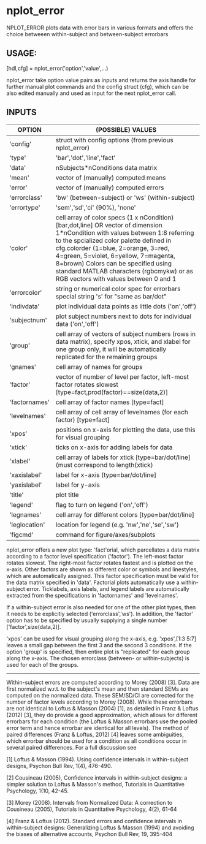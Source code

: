# nplot_error

NPLOT_ERROR plots data with error bars in various formats and offers the
choice betweeen within-subject and between-subject errorbars

## USAGE: 


[hdl,cfg] = nplot_error('option','value',...)

nplot_error take option value pairs as inputs and returns the axis handle
for further manual plot commands and the config struct (cfg), which can
be also edited manually and used as input for the next nplot_error call.

## INPUTS


OPTION | (POSSIBLE) VALUES
------ | ------------------
'config'| struct with config options (from previous nplot_error)
'type' |          'bar','dot','line','fact'
'data' |          nSubjects*nConditions data matrix
'mean'  |         vector of (manually) computed means
'error' |         vector of (manually) computed errors
'errorclass' |    'bw' (between-subject) or 'ws' (within-subject)
'errortype'  |    'sem','sd','ci' (90%), 'none'
'color'      |    cell array of color specs (1 x nCondition) [bar,dot,line] OR vector of dimension 1*nCondition with values between 1:8 referring to the spcialized color palette defined in cfg.colorder (1=blue, 2=orange, 3=red, 4=green, 5=violet, 6=yellow, 7=magenta, 8=brown) Colors can be specified using standard MATLAB characters (rgbcmykw) or as RGB vectors with values between 0 and 1
'errorcolor' |    string or numerical color spec for errorbars special string 's' for "same as bar/dot"
'indivdata'  |    plot individual data points as little dots ('on','off')
'subjectnum' |    plot subject numbers next to dots for individual data ('on','off')
'group'      |    cell array of vectors of subject numbers (rows in data matrix), specify xpos, xtick, and xlabel for one group only, it will be automatically replicated for the remaining groups
'gnames'     |    cell array of names for groups
'factor'     |    vector of number of level per factor, left-most factor rotates slowest [type=fact,prod(factor)==size(data,2)]
'factornames'|    cell array of factor names [type=fact]
'levelnames' |    cell array of cell array of levelnames (for each factor) [type=fact]
'xpos'       |    positions on x-axis for plotting the data, use this for visual grouping
'xtick'      |    ticks on x-axis for adding labels for data
'xlabel'     |    cell array of labels for xtick [type=bar/dot/line] (must correspond to length(xtick)
'xaxislabel' |    label for x-axis (type=bar/dot/line]
'yaxislabel' |    label for y-axis
'title'      |    plot title
'legend'     |    flag to turn on legend ('on','off')
'legnames'   |    cell array for different colors [type=bar/dot/line]
'leglocation'|    location for legend (e.g. 'nw','ne','se','sw')
'figcmd'     |    command for figure/axes/subplots

nplot_error offers a new plot type: 'fact'orial, which parcellates a data
matrix according to a factor level specification ('factor'). The
left-most factor rotates slowest. The right-most factor rotates fastest and
is plotted on the x-axis. Other factors are shown as different color or
symbols and linestyles, which are automatically assigned. This factor
specification must be valid for the data matrix specified in 'data'.
Factorial plots automatically use a within-subject error. Ticklabels,
axis labels, and legend labels are automatically extracted from the
specifications in 'factornames' and 'levelnames'.

If a within-subject error is also needed for one of the other plot types,
then it needs to be explicitly selected ('errorclass','ws'). In addition,
the 'factor' option has to be specified by usually supplying a single
number ['factor',size(data,2)].

'xpos' can be used for visual grouping along the x-axis, e.g.
'xpos',[1:3 5:7] leaves a small gap between the first 3 and the second 3
conditions. If the option 'group' is specified, then entire plot is
"replicated" for each group along the x-axis. The chosen errorclass
(between- or within-subjects) is used for each of the groups.
_________________________________________________________________________
Within-subject errors are computed according to Morey (2008) [3]. Data
are first normalized w.r.t. to the subject's mean and then standard SEMs
are computed on the normalized data. These SEM/SD/CI are corrected for
the number of factor levels according to Morey (2008). While these
errorbars are not identical to Loftus & Masson (2004) [1], as detailed in
Franz & Loftus (2012) [3], they do provide a good approximation, which allows
for different errorbars for each condition (the Loftus & Masson errorbars
use the pooled error term and hence errorbar are identical for all
levels). The method of paired differences (Franz & Loftus, 2012) [4]
leaves some ambiguities, which errorbar should be used for a condition as
all conditions occur in several paired differences. For a full discussion
see

[1] Loftus & Masson (1994). Using confidence intervals in within-subject
    designs, Psychon Bull Rev, 1(4), 476-490.

[2] Cousineau (2005), Confidence intervals in within-subject designs: a
    simpler solution to Loftus & Masson's method, Tutorials in Quantitative
    Psychology, 1(10, 42-45.

[3] Morey (2008). Intervals from Normalized Data: A correction to
    Cousineau (2005), Tutorials in Quantitative Psychology, 4(2), 61-64

[4] Franz & Loftus (2012). Standard errors and confidence intervals in
    within-subject designs: Generalizing Loftus & Masson (1994) and avoiding
    the biases of alternative accounts, Psychon Bull Rev, 19, 395-404
